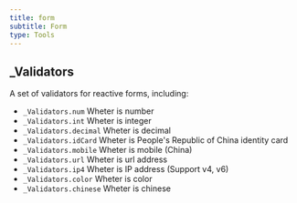 ```yaml
---
title: form
subtitle: Form
type: Tools
---
```


## _Validators

A set of validators for reactive forms, including:

- `_Validators.num` Wheter is number
- `_Validators.int` Wheter is integer
- `_Validators.decimal` Wheter is decimal
- `_Validators.idCard` Wheter is People's Republic of China identity card
- `_Validators.mobile` Wheter is mobile (China)
- `_Validators.url` Wheter is url address
- `_Validators.ip4` Wheter is IP address (Support v4, v6)
- `_Validators.color` Wheter is color
- `_Validators.chinese` Wheter is chinese
